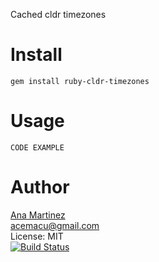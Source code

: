 Cached cldr timezones

Install
=======

    gem install ruby-cldr-timezones

Usage
=====

    CODE EXAMPLE

Author
======
[Ana Martinez](https://github.com/acemacu)<br/>
acemacu@gmail.com<br/>
License: MIT<br/>
[![Build Status](https://travis-ci.org/acemacu/ruby-cldr-timezones.png)](https://travis-ci.org/acemacu/ruby-cldr-timezones)
